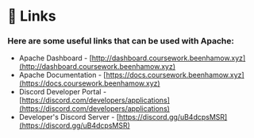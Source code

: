 # 🔗 Links

### Here are some useful links that can be used with Apache:

* Apache Dashboard - [http://dashboard.coursework.beenhamow.xyz](http://dashboard.coursework.beenhamow.xyz)
* Apache Documentation - [https://docs.coursework.beenhamow.xyz](https://docs.coursework.beenhamow.xyz)
* Discord Developer Portal - [https://discord.com/developers/applications](https://discord.com/developers/applications)
* Developer's Discord Server - [https://discord.gg/uB4dcpsMSR](https://discord.gg/uB4dcpsMSR)
